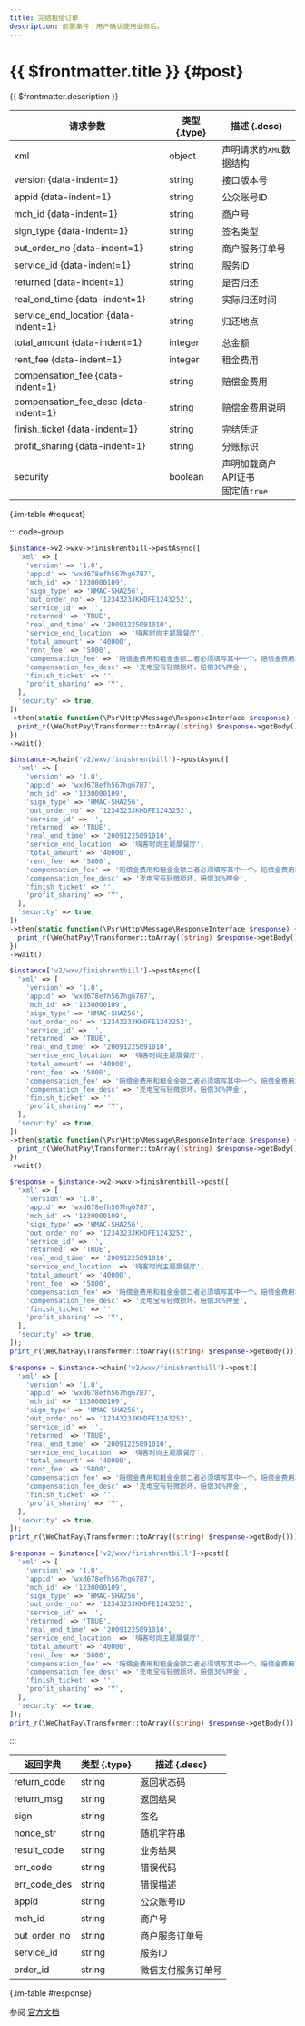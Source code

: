 ```yaml
---
title: 完结租借订单
description: 前置条件：用户确认使用业务后。
---
```


# {{ $frontmatter.title }} {#post}

{{ $frontmatter.description }}

| 请求参数 | 类型 {.type} | 描述 {.desc}
| --- | --- | ---
| xml | object | 声明请求的`XML`数据结构
| version {data-indent=1} | string | 接口版本号
| appid {data-indent=1} | string | 公众账号ID
| mch_id {data-indent=1} | string | 商户号
| sign_type {data-indent=1} | string | 签名类型
| out_order_no {data-indent=1} | string | 商户服务订单号
| service_id {data-indent=1} | string | 服务ID
| returned {data-indent=1} | string | 是否归还
| real_end_time {data-indent=1} | string | 实际归还时间
| service_end_location {data-indent=1} | string | 归还地点
| total_amount {data-indent=1} | integer | 总金额
| rent_fee {data-indent=1} | integer | 租金费用
| compensation_fee {data-indent=1} | string | 赔偿金费用
| compensation_fee_desc {data-indent=1} | string | 赔偿金费用说明
| finish_ticket {data-indent=1} | string | 完结凭证
| profit_sharing {data-indent=1} | string | 分账标识
| security | boolean | 声明加载商户API证书<br/>固定值`true`

{.im-table #request}

::: code-group

```php [异步纯链式]
$instance->v2->wxv->finishrentbill->postAsync([
  'xml' => [
    'version' => '1.0',
    'appid' => 'wxd678efh567hg6787',
    'mch_id' => '1230000109',
    'sign_type' => 'HMAC-SHA256',
    'out_order_no' => '1234323JKHDFE1243252',
    'service_id' => '',
    'returned' => 'TRUE',
    'real_end_time' => '20091225091010',
    'service_end_location' => '嗨客时尚主题展餐厅',
    'total_amount' => '40000',
    'rent_fee' => '5800',
    'compensation_fee' => '赔偿金费用和租金金额二者必须填写其中一个。赔偿金费用和赔偿金费用说明必须一起填写，单位：分必须>0，传入表示需要扣赔偿金传入表示需要扣赔偿金物品已归还——用户对物品产生了破坏行为造成的损失费用。物品未归还——未还物品费用。传入为0报错.',
    'compensation_fee_desc' => '充电宝有轻微损坏，赔偿30%押金',
    'finish_ticket' => '',
    'profit_sharing' => 'Y',
  ],
  'security' => true,
])
->then(static function(\Psr\Http\Message\ResponseInterface $response) {
  print_r(\WeChatPay\Transformer::toArray((string) $response->getBody()));
})
->wait();
```

```php [异步声明式]
$instance->chain('v2/wxv/finishrentbill')->postAsync([
  'xml' => [
    'version' => '1.0',
    'appid' => 'wxd678efh567hg6787',
    'mch_id' => '1230000109',
    'sign_type' => 'HMAC-SHA256',
    'out_order_no' => '1234323JKHDFE1243252',
    'service_id' => '',
    'returned' => 'TRUE',
    'real_end_time' => '20091225091010',
    'service_end_location' => '嗨客时尚主题展餐厅',
    'total_amount' => '40000',
    'rent_fee' => '5800',
    'compensation_fee' => '赔偿金费用和租金金额二者必须填写其中一个。赔偿金费用和赔偿金费用说明必须一起填写，单位：分必须>0，传入表示需要扣赔偿金传入表示需要扣赔偿金物品已归还——用户对物品产生了破坏行为造成的损失费用。物品未归还——未还物品费用。传入为0报错.',
    'compensation_fee_desc' => '充电宝有轻微损坏，赔偿30%押金',
    'finish_ticket' => '',
    'profit_sharing' => 'Y',
  ],
  'security' => true,
])
->then(static function(\Psr\Http\Message\ResponseInterface $response) {
  print_r(\WeChatPay\Transformer::toArray((string) $response->getBody()));
})
->wait();
```

```php [异步属性式]
$instance['v2/wxv/finishrentbill']->postAsync([
  'xml' => [
    'version' => '1.0',
    'appid' => 'wxd678efh567hg6787',
    'mch_id' => '1230000109',
    'sign_type' => 'HMAC-SHA256',
    'out_order_no' => '1234323JKHDFE1243252',
    'service_id' => '',
    'returned' => 'TRUE',
    'real_end_time' => '20091225091010',
    'service_end_location' => '嗨客时尚主题展餐厅',
    'total_amount' => '40000',
    'rent_fee' => '5800',
    'compensation_fee' => '赔偿金费用和租金金额二者必须填写其中一个。赔偿金费用和赔偿金费用说明必须一起填写，单位：分必须>0，传入表示需要扣赔偿金传入表示需要扣赔偿金物品已归还——用户对物品产生了破坏行为造成的损失费用。物品未归还——未还物品费用。传入为0报错.',
    'compensation_fee_desc' => '充电宝有轻微损坏，赔偿30%押金',
    'finish_ticket' => '',
    'profit_sharing' => 'Y',
  ],
  'security' => true,
])
->then(static function(\Psr\Http\Message\ResponseInterface $response) {
  print_r(\WeChatPay\Transformer::toArray((string) $response->getBody()));
})
->wait();
```

```php [同步纯链式]
$response = $instance->v2->wxv->finishrentbill->post([
  'xml' => [
    'version' => '1.0',
    'appid' => 'wxd678efh567hg6787',
    'mch_id' => '1230000109',
    'sign_type' => 'HMAC-SHA256',
    'out_order_no' => '1234323JKHDFE1243252',
    'service_id' => '',
    'returned' => 'TRUE',
    'real_end_time' => '20091225091010',
    'service_end_location' => '嗨客时尚主题展餐厅',
    'total_amount' => '40000',
    'rent_fee' => '5800',
    'compensation_fee' => '赔偿金费用和租金金额二者必须填写其中一个。赔偿金费用和赔偿金费用说明必须一起填写，单位：分必须>0，传入表示需要扣赔偿金传入表示需要扣赔偿金物品已归还——用户对物品产生了破坏行为造成的损失费用。物品未归还——未还物品费用。传入为0报错.',
    'compensation_fee_desc' => '充电宝有轻微损坏，赔偿30%押金',
    'finish_ticket' => '',
    'profit_sharing' => 'Y',
  ],
  'security' => true,
]);
print_r(\WeChatPay\Transformer::toArray((string) $response->getBody()));
```

```php [同步声明式]
$response = $instance->chain('v2/wxv/finishrentbill')->post([
  'xml' => [
    'version' => '1.0',
    'appid' => 'wxd678efh567hg6787',
    'mch_id' => '1230000109',
    'sign_type' => 'HMAC-SHA256',
    'out_order_no' => '1234323JKHDFE1243252',
    'service_id' => '',
    'returned' => 'TRUE',
    'real_end_time' => '20091225091010',
    'service_end_location' => '嗨客时尚主题展餐厅',
    'total_amount' => '40000',
    'rent_fee' => '5800',
    'compensation_fee' => '赔偿金费用和租金金额二者必须填写其中一个。赔偿金费用和赔偿金费用说明必须一起填写，单位：分必须>0，传入表示需要扣赔偿金传入表示需要扣赔偿金物品已归还——用户对物品产生了破坏行为造成的损失费用。物品未归还——未还物品费用。传入为0报错.',
    'compensation_fee_desc' => '充电宝有轻微损坏，赔偿30%押金',
    'finish_ticket' => '',
    'profit_sharing' => 'Y',
  ],
  'security' => true,
]);
print_r(\WeChatPay\Transformer::toArray((string) $response->getBody()));
```

```php [同步属性式]
$response = $instance['v2/wxv/finishrentbill']->post([
  'xml' => [
    'version' => '1.0',
    'appid' => 'wxd678efh567hg6787',
    'mch_id' => '1230000109',
    'sign_type' => 'HMAC-SHA256',
    'out_order_no' => '1234323JKHDFE1243252',
    'service_id' => '',
    'returned' => 'TRUE',
    'real_end_time' => '20091225091010',
    'service_end_location' => '嗨客时尚主题展餐厅',
    'total_amount' => '40000',
    'rent_fee' => '5800',
    'compensation_fee' => '赔偿金费用和租金金额二者必须填写其中一个。赔偿金费用和赔偿金费用说明必须一起填写，单位：分必须>0，传入表示需要扣赔偿金传入表示需要扣赔偿金物品已归还——用户对物品产生了破坏行为造成的损失费用。物品未归还——未还物品费用。传入为0报错.',
    'compensation_fee_desc' => '充电宝有轻微损坏，赔偿30%押金',
    'finish_ticket' => '',
    'profit_sharing' => 'Y',
  ],
  'security' => true,
]);
print_r(\WeChatPay\Transformer::toArray((string) $response->getBody()));
```

:::

| 返回字典 | 类型 {.type} | 描述 {.desc}
| --- | --- | ---
| return_code | string | 返回状态码
| return_msg | string | 返回结果
| sign | string | 签名
| nonce_str | string | 随机字符串
| result_code | string | 业务结果
| err_code | string | 错误代码
| err_code_des | string | 错误描述
| appid | string | 公众账号ID
| mch_id | string | 商户号
| out_order_no | string | 商户服务订单号
| service_id | string | 服务ID
| order_id | string | 微信支付服务订单号

{.im-table #response}

参阅 [官方文档](https://pay.weixin.qq.com/wiki/doc/apiv3/payscore.php?chapter=18_4&index=5)
